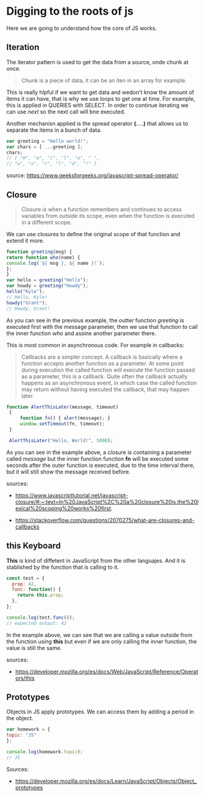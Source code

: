 # Digging to the roots of js 

Here we are going to understand how the core of JS works. 

## Iteration

The iterator pattern is used to get the data from a source, onde chunk at once.

> Chunk is a piece of data, it can be an iten in an array for example. 

This is really hlpful if we want to get data and wedon't know the amount of items it can have, that is why we use loops to get one at time. For example, this is applied in QUERIES with SELECT. In order to continue iterating we can use *next* so the next call will bne executed.

Another mechanisn applied is the spread operator **(. . .)** that allows us to separate the items in a bunch of data. 

```javascript
var greeting = "Hello world!";
var chars = [ ...greeting ];
chars;
// [ "H", "e", "l", "l", "o", " ",
// "w", "o", "r", "l", "d", "!" ]
```

source: https://www.geeksforgeeks.org/javascript-spread-operator/

## Closure

> Closure is when a function remembers and continues to access variables from outside its scope, even when the function is executed in a different scope.

We can use closures to define the original scope of that function and extend it more. 

```javascript
function greeting(msg) {
return function who(name) {
console.log(`${ msg }, ${ name }!`);
};
}
var hello = greeting("Hello");
var howdy = greeting("Howdy");
hello("Kyle");
// Hello, Kyle!
howdy("Grant");
// Howdy, Grant!
```
As you can see in the previous example, the outter function *greeting* is executed first with the message parameter, then we use that function to call the inner function *who* and assine another parameter there. 

This is most common in asynchronous code. For example in callbacks:

> Callbacks are a simpler concept. A callback is basically where a function accepts another function as a parameter. At some point during execution the called function will execute the function passed as a parameter, this is a callback. Quite often the callback actually happens as an asynchronous event, in which case the called function may return without having executed the callback, that may happen later. 

```javascript 
function AlertThisLater(message, timeout)
 {
     function fn() { alert(message); }
     window.setTimeout(fn, timeout);
 }

 AlertThisLater("Hello, World!", 5000);
```

As you can see in the example above, a closure is containing a parameter called *message* but the inner function function **fn** will be executed some seconds after the outer function is executed, due to the time interval there, but it will still show the message received before. 

sources:
- https://www.javascripttutorial.net/javascript-closure/#:~:text=In%20JavaScript%2C%20a%20closure%20is,the%20lexical%20scoping%20works%20first.

- https://stackoverflow.com/questions/2070275/what-are-closures-and-callbacks

## this Keyboard

**This** is kind of diffetent in JavaScript from the other languajes. And it is stablished by the function that is calling to it. 

```javascript
const test = {
  prop: 42,
  func: function() {
    return this.prop;
  },
};

console.log(test.func());
// expected output: 42
```
In the example above, we can see that we are calling a value outside from the function using **this** but even if we are only calling the inner function, the value is still the same. 

sources:

- https://developer.mozilla.org/es/docs/Web/JavaScript/Reference/Operators/this

## Prototypes

Objects in JS apply prototypes. We can access them by adding a period in the object.

```javascript
var homework = {
topic: "JS"
};

console.log(homework.topic);
// JS
```

Sources:

- https://developer.mozilla.org/es/docs/Learn/JavaScript/Objects/Object_prototypes